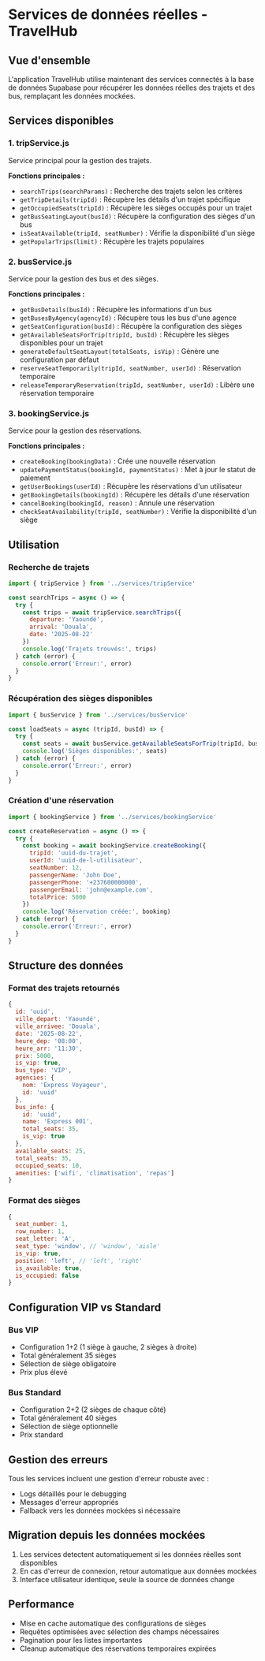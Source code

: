 # Services de données réelles - TravelHub

## Vue d'ensemble

L'application TravelHub utilise maintenant des services connectés à la base de données Supabase pour récupérer les données réelles des trajets et des bus, remplaçant les données mockées.

## Services disponibles

### 1. tripService.js
Service principal pour la gestion des trajets.

**Fonctions principales :**
- `searchTrips(searchParams)` : Recherche des trajets selon les critères
- `getTripDetails(tripId)` : Récupère les détails d'un trajet spécifique
- `getOccupiedSeats(tripId)` : Récupère les sièges occupés pour un trajet
- `getBusSeatingLayout(busId)` : Récupère la configuration des sièges d'un bus
- `isSeatAvailable(tripId, seatNumber)` : Vérifie la disponibilité d'un siège
- `getPopularTrips(limit)` : Récupère les trajets populaires

### 2. busService.js
Service pour la gestion des bus et des sièges.

**Fonctions principales :**
- `getBusDetails(busId)` : Récupère les informations d'un bus
- `getBusesByAgency(agencyId)` : Récupère tous les bus d'une agence
- `getSeatConfiguration(busId)` : Récupère la configuration des sièges
- `getAvailableSeatsForTrip(tripId, busId)` : Récupère les sièges disponibles pour un trajet
- `generateDefaultSeatLayout(totalSeats, isVip)` : Génère une configuration par défaut
- `reserveSeatTemporarily(tripId, seatNumber, userId)` : Réservation temporaire
- `releaseTemporaryReservation(tripId, seatNumber, userId)` : Libère une réservation temporaire

### 3. bookingService.js
Service pour la gestion des réservations.

**Fonctions principales :**
- `createBooking(bookingData)` : Crée une nouvelle réservation
- `updatePaymentStatus(bookingId, paymentStatus)` : Met à jour le statut de paiement
- `getUserBookings(userId)` : Récupère les réservations d'un utilisateur
- `getBookingDetails(bookingId)` : Récupère les détails d'une réservation
- `cancelBooking(bookingId, reason)` : Annule une réservation
- `checkSeatAvailability(tripId, seatNumber)` : Vérifie la disponibilité d'un siège

## Utilisation

### Recherche de trajets

```javascript
import { tripService } from '../services/tripService'

const searchTrips = async () => {
  try {
    const trips = await tripService.searchTrips({
      departure: 'Yaoundé',
      arrival: 'Douala',
      date: '2025-08-22'
    })
    console.log('Trajets trouvés:', trips)
  } catch (error) {
    console.error('Erreur:', error)
  }
}
```

### Récupération des sièges disponibles

```javascript
import { busService } from '../services/busService'

const loadSeats = async (tripId, busId) => {
  try {
    const seats = await busService.getAvailableSeatsForTrip(tripId, busId)
    console.log('Sièges disponibles:', seats)
  } catch (error) {
    console.error('Erreur:', error)
  }
}
```

### Création d'une réservation

```javascript
import { bookingService } from '../services/bookingService'

const createReservation = async () => {
  try {
    const booking = await bookingService.createBooking({
      tripId: 'uuid-du-trajet',
      userId: 'uuid-de-l-utilisateur',
      seatNumber: 12,
      passengerName: 'John Doe',
      passengerPhone: '+237600000000',
      passengerEmail: 'john@example.com',
      totalPrice: 5000
    })
    console.log('Réservation créée:', booking)
  } catch (error) {
    console.error('Erreur:', error)
  }
}
```

## Structure des données

### Format des trajets retournés

```javascript
{
  id: 'uuid',
  ville_depart: 'Yaoundé',
  ville_arrivee: 'Douala',
  date: '2025-08-22',
  heure_dep: '08:00',
  heure_arr: '11:30',
  prix: 5000,
  is_vip: true,
  bus_type: 'VIP',
  agencies: {
    nom: 'Express Voyageur',
    id: 'uuid'
  },
  bus_info: {
    id: 'uuid',
    name: 'Express 001',
    total_seats: 35,
    is_vip: true
  },
  available_seats: 25,
  total_seats: 35,
  occupied_seats: 10,
  amenities: ['wifi', 'climatisation', 'repas']
}
```

### Format des sièges

```javascript
{
  seat_number: 1,
  row_number: 1,
  seat_letter: 'A',
  seat_type: 'window', // 'window', 'aisle'
  is_vip: true,
  position: 'left', // 'left', 'right'
  is_available: true,
  is_occupied: false
}
```

## Configuration VIP vs Standard

### Bus VIP
- Configuration 1+2 (1 siège à gauche, 2 sièges à droite)
- Total généralement 35 sièges
- Sélection de siège obligatoire
- Prix plus élevé

### Bus Standard
- Configuration 2+2 (2 sièges de chaque côté)
- Total généralement 40 sièges
- Sélection de siège optionnelle
- Prix standard

## Gestion des erreurs

Tous les services incluent une gestion d'erreur robuste avec :
- Logs détaillés pour le debugging
- Messages d'erreur appropriés
- Fallback vers les données mockées si nécessaire

## Migration depuis les données mockées

1. Les services detectent automatiquement si les données réelles sont disponibles
2. En cas d'erreur de connexion, retour automatique aux données mockées
3. Interface utilisateur identique, seule la source de données change

## Performance

- Mise en cache automatique des configurations de sièges
- Requêtes optimisées avec sélection des champs nécessaires
- Pagination pour les listes importantes
- Cleanup automatique des réservations temporaires expirées
